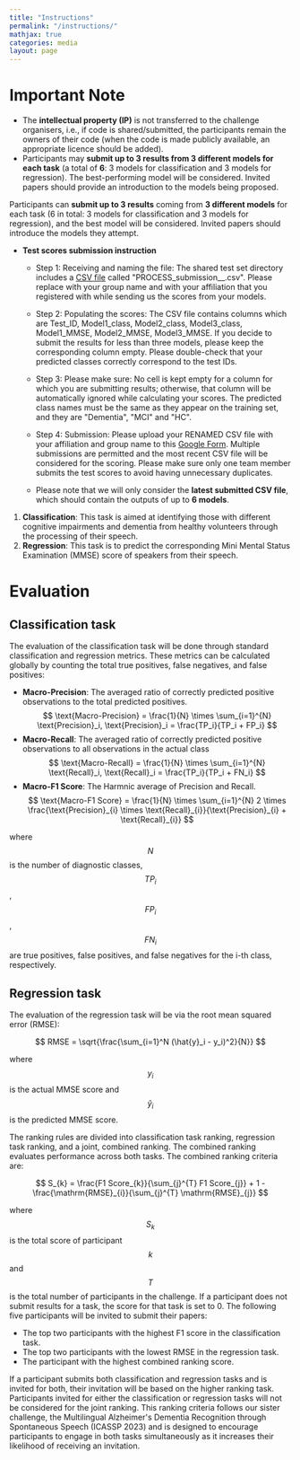 ```yaml
---
title: "Instructions"
permalink: "/instructions/"
mathjax: true
categories: media
layout: page
---
```

# Important Note
* The **intellectual property (IP)** is not transferred to the challenge organisers, i.e., if code is shared/submitted, the participants remain the owners of their code (when the code is made publicly available, an appropriate licence should be added).
* Participants may **submit up to 3 results from 3 different models for each task** (a total of **6**: 3 models for classification and 3 models for regression). The best-performing model will be considered. Invited papers should provide an introduction to the models being proposed.

Participants can **submit up to 3 results** coming from **3 different models** for each task (6 in total: 3 models for classification and 3 models for regression), and the best model will be considered. Invited papers should introduce the models they attempt.
* **Test scores submission instruction**  
  * Step 1: Receiving and naming the file: 
  The shared test set directory includes a [CSV file](https://drive.google.com/file/d/1pYwQNH87G9dsTX-xnoQzT4kD_QWgw-6o/view?usp=sharing)  called "PROCESS_submission_<GROUP-NAME>_<AFFILIATION>.csv". Please replace <GROUP-NAME> with your group name and <AFFILIATION> with your affiliation that you registered with while sending us the scores from your models. 

  * Step 2: Populating the scores:
The CSV file contains columns which are Test_ID, Model1_class, Model2_class, Model3_class, Model1_MMSE, Model2_MMSE, Model3_MMSE. If you decide to submit the results for less than three models, please keep the corresponding column empty. Please double-check that your predicted classes correctly correspond to the test IDs. 

  * Step 3: Please make sure: 
No cell is kept empty for a column for which you are submitting results; otherwise, that column will be automatically ignored while calculating your scores.  The predicted class names must be the same as they appear on the training set, and they are "Dementia", "MCI" and "HC". 

  * Step 4: Submission: 
Please upload your RENAMED CSV file with your affiliation and group name to this [Google Form](https://forms.gle/869e6zcq3CaJS7uD8). Multiple submissions are permitted and the most recent CSV file will be considered for the scoring. Please make sure only one team member submits the test scores to avoid having unnecessary duplicates.  
  * Please note that we will only consider the **latest submitted CSV file**, which should contain the outputs of up to **6 models**.

1. **Classification**: This task is aimed at identifying those with different cognitive impairments and dementia from healthy volunteers through the processing of their speech.
2. **Regression**: This task is to predict the corresponding Mini Mental Status Examination (MMSE) score of speakers from their speech.

# Evaluation
## Classification task
The evaluation of the classification task will be done through standard classification and regression metrics. These metrics can be calculated globally by counting the total true positives, false negatives, and false positives:

* **Macro-Precision**: The averaged ratio of correctly predicted positive observations to the total predicted positives.
$$ \text{Macro-Precision} = \frac{1}{N} \times \sum_{i=1}^{N} \text{Precision}_i,   \text{Precision}_i = \frac{TP_i}{TP_i + FP_i} $$
* **Macro-Recall**: The averaged ratio of correctly predicted positive observations to all observations in the actual class
$$ \text{Macro-Recall} = \frac{1}{N} \times \sum_{i=1}^{N} \text{Recall}_i,  \text{Recall}_i = \frac{TP_i}{TP_i + FN_i} $$
* **Macro-F1 Score**: The Harmnic average of Precision and Recall.
$$ \text{Macro-F1 Score} = \frac{1}{N} \times \sum_{i=1}^{N} 2 \times \frac{\text{Precision}_{i} \times \text{Recall}_{i}}{\text{Precision}_{i} + \text{Recall}_{i}} $$

where $$N$$ is the number of diagnostic classes, $$TP{_i}$$, $$FP{_i}$$, $$FN{_i}$$ are true positives, false positives, and false negatives for the i-th class, respectively.

## Regression task
The evaluation of the regression task will be via the root mean squared error (RMSE):

$$ RMSE = \sqrt{\frac{\sum_{i=1}^N (\hat{y}_i - y_i)^2}{N}} $$

where $$y_i$$ is the actual MMSE score and $$\hat{y}_i$$ is the predicted MMSE score.

The ranking rules are divided into classification task ranking, regression task ranking, and a joint, combined ranking. The combined ranking evaluates performance across both tasks. The combined ranking criteria are:

$$ S_{k} = \frac{F1 Score_{k}}{\sum_{j}^{T} F1 Score_{j}} + 1 - \frac{\mathrm{RMSE}_{i}}{\sum_{j}^{T} \mathrm{RMSE}_{j}} $$

where $$S_{k}$$ is the total score of participant $$k$$ and $$T$$ is the total number of participants in the challenge. If a participant does not submit results for a task, the score for that task is set to 0. The following five participants will be invited to submit their papers:
* The top two participants with the highest F1 score in the classification task.
* The top two participants with the lowest RMSE in the regression task.
* The participant with the highest combined ranking score.

If a participant submits both classification and regression tasks and is invited for both, their invitation will be based on the higher ranking task. Participants invited for either the classification or regression tasks will not be considered for the joint ranking. This ranking criteria follows our sister challenge, the Multilingual Alzheimer's Dementia Recognition through Spontaneous Speech (ICASSP 2023) and is designed to encourage participants to engage in both tasks simultaneously as it increases their likelihood of receiving an invitation. 